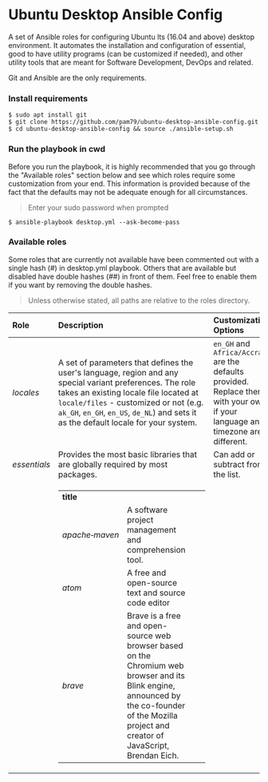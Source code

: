 # Ubuntu Desktop Ansible Config
A set of Ansible roles for configuring Ubuntu lts (16.04 and above) desktop environment. It automates the installation and configuration of essential, good to have utility programs (can be customized if needed), and other utility tools that are meant for Software Development, DevOps and related.                                              

Git and Ansible are the only requirements.

### Install requirements
    $ sudo apt install git
    $ git clone https://github.com/pam79/ubuntu-desktop-ansible-config.git
    $ cd ubuntu-desktop-ansible-config && source ./ansible-setup.sh

### Run the playbook in cwd
Before you run the playbook, it is highly recommended that you go through the "Available roles" section below and see which roles require some customization from your end. This information is provided because of the fact that the defaults may not be adequate enough for all circumstances.

>Enter your sudo password when prompted

    $ ansible-playbook desktop.yml --ask-become-pass

### Available roles
Some roles that are currently not available have been commented out with a single hash (#) in desktop.yml playbook. Others that are available but disabled have double hashes (##) in front of them. Feel free to enable them if you want by removing the double hashes.           

>Unless otherwise stated, all paths are relative to the roles directory.

Role                    | Description                 | Customization Options      
:---------------------- | :-------------------------- | :----------------------
_locales_ | A set of parameters that defines the user's language, region and any special variant preferences. The role takes an existing locale file located at `locale/files` - customized or not (e.g. `ak_GH`, `en_GH`, `en_US`, `de_NL`) and sets it as the default locale for your system. | `en_GH` and `Africa/Accra` are the defaults provided. Replace them with your own if your language and timezone are different.
_essentials_ | Provides the most basic libraries that are globally required by most packages. | Can add or subtract from the list.
||<table><tr><td colspan=3>**title**
_apache&#x2011;maven_ | A software project management and comprehension tool. | 
_atom_ | A free and open-source text and source code editor | 
_brave_ | Brave is a free and open-source web browser based on the Chromium web browser and its Blink engine, announced by the co-founder of the Mozilla project and creator of JavaScript, Brendan Eich. | 

